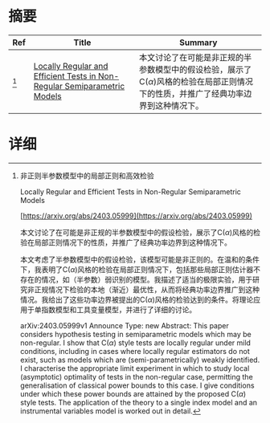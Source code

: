 # 摘要

| Ref | Title | Summary |
| --- | --- | --- |
| [^1] | [Locally Regular and Efficient Tests in Non-Regular Semiparametric Models](https://arxiv.org/abs/2403.05999) | 本文讨论了在可能是非正规的半参数模型中的假设检验，展示了C($\alpha$)风格的检验在局部正则情况下的性质，并推广了经典功率边界到这种情况下。 |

# 详细

[^1]: 非正则半参数模型中的局部正则和高效检验

    Locally Regular and Efficient Tests in Non-Regular Semiparametric Models

    [https://arxiv.org/abs/2403.05999](https://arxiv.org/abs/2403.05999)

    本文讨论了在可能是非正规的半参数模型中的假设检验，展示了C($\alpha$)风格的检验在局部正则情况下的性质，并推广了经典功率边界到这种情况下。

    

    本文考虑了半参数模型中的假设检验，该模型可能是非正则的。在温和的条件下，我表明了C($\alpha$)风格的检验在局部正则情况下，包括那些局部正则估计器不存在的情况，如（半参数）弱识别的模型。我描述了适当的极限实验，用于研究非正规情况下检验的本地（渐近）最优性，从而将经典功率边界推广到这种情况。我给出了这些功率边界被提出的C($\alpha$)风格的检验达到的条件。将理论应用于单指数模型和工具变量模型，并进行了详细的讨论。

    arXiv:2403.05999v1 Announce Type: new  Abstract: This paper considers hypothesis testing in semiparametric models which may be non-regular. I show that C($\alpha$) style tests are locally regular under mild conditions, including in cases where locally regular estimators do not exist, such as models which are (semi-parametrically) weakly identified. I characterise the appropriate limit experiment in which to study local (asymptotic) optimality of tests in the non-regular case, permitting the generalisation of classical power bounds to this case. I give conditions under which these power bounds are attained by the proposed C($\alpha$) style tests. The application of the theory to a single index model and an instrumental variables model is worked out in detail.
    

